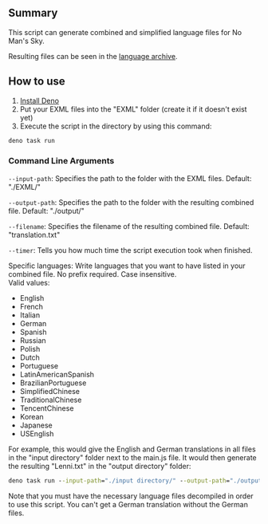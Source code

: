 ## Summary

This script can generate combined and simplified language files for No Man's Sky.

Resulting files can be seen in the [language archive](https://github.com/NMSCD/de-en-lang-archive).

## How to use

1. [Install Deno](https://deno.land/manual@v1.31.0/getting_started/installation)
2. Put your EXML files into the "EXML" folder (create it if it doesn't exist
   yet)
3. Execute the script in the directory by using this command:

```bat
deno task run
```

### Command Line Arguments

`--input-path`: Specifies the path to the folder with the EXML files. Default: "./EXML/"

`--output-path`: Specifies the path to the folder with the resulting combined file. Default: "./output/"

`--filename`: Specifies the filename of the resulting combined file. Default: "translation.txt"

`--timer`: Tells you how much time the script execution took when finished.

Specific languages: Write languages that you want to have listed in your combined file. No prefix required. Case insensitive.  
Valid values:
- English
- French
- Italian
- German
- Spanish
- Russian
- Polish
- Dutch
- Portuguese
- LatinAmericanSpanish
- BrazilianPortuguese
- SimplifiedChinese
- TraditionalChinese
- TencentChinese
- Korean
- Japanese
- USEnglish

For example, this would give the English and German translations in all files in the "input directory" folder next to the main.js file. It would then generate the resulting "Lenni.txt" in the "output directory" folder:
```bat
deno task run --input-path="./input directory/" --output-path="./output directory/" --filename="Lenni.txt" english german
```

Note that you must have the necessary language files decompiled in order to use this script. You can't get a German translation without the German files.
